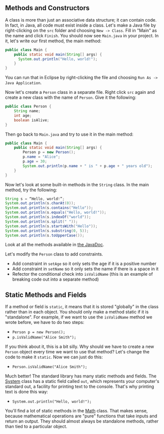 ## Methods and Constructors

A class is more than just an associative data structure; it can contain code. In fact, in Java, all code must exist inside a class. Let's make a Java file by right-clicking on the `src` folder and choosing `New -> Class`. Fill in "Main" as the name and click `Finish`. You should now see `Main.java` in your project. In it, let's write our first method, the main method:

```java
public class Main {
    public static void main(String[] args) {
      System.out.println("Hello, world!");
    }
}
```

You can run that in Eclipse by right-clicking the file and choosing `Run As -> Java Application`.

Now let's create a `Person` class in a separate file. Right click `src` again and create a new class with the name of `Person`. Give it the following:

```java
public class Person {
    String name;
    int age;
    boolean isAlive;
}
```

Then go back to `Main.java` and try to use it in the main method:

```java
public class Main {
    public static void main(String[] args) {
        Person p = new Person();
        p.name = "Alice";
        p.age = 30;
        System.out.println(p.name + " is " + p.age + " years old");
    }
}
```

Now let's look at some built-in methods in the `String` class. In the main method, try the following:

```java
String s = “Hello, world!”;
System.out.println(s.charAt(0));
System.out.println(s.contains("Hello"));
System.out.println(s.equals("Hello, world!"));
System.out.println(s.indexOf("world"));
System.out.println(s.split(" "));
System.out.println(s.startsWith("Hello"));
System.out.println(s.substring(0, 5));
System.out.println(s.toUpperCase());
```

Look at all the methods available in [the JavaDoc](https://docs.oracle.com/javase/8/docs/api/java/lang/String.html).

Let's modify the `Person` class to add constraints.

* Add constraint in `setAge` so it only sets the age if it is a positive number
* Add constraint in `setName` so it only sets the name if there is a space in it
* Refector the conditional check into `isValidName` (this is an example of breaking code out into a separate method)

## Static Methods and Fields

If a method or field is `static`, it means that it is stored "globally" in the class rather than in each object. You should only make a method static if it is "standalone". For example, if we want to use the `isValidName` method we wrote before, we have to do two steps:

* `Person p = new Person();`
* `p.isValidName("Alice Smith");`

If you think about it, this is a bit silly. Why should we have to create a new `Person` object every time we want to use that method? Let's change the code to make it `static`. Now we can just do this:

* `Person.isValidName("Alice Smith");`

Much better! The standard library has many static methods and fields. The [System](https://docs.oracle.com/javase/8/docs/api/java/lang/System.html) class has a static field called `out`, which represents your computer's standard out, a facility for printing text to the console. That's why printing text is done this way:

* `System.out.println("Hello, world!");`

You'll find a lot of static methods in the [Math](https://docs.oracle.com/javase/8/docs/api/java/lang/Math.html) class. That makes sense, because mathematical operations are "pure" functions that take inputs and return an output. They should almost always be standalone methods, rather than tied to a particular object.
